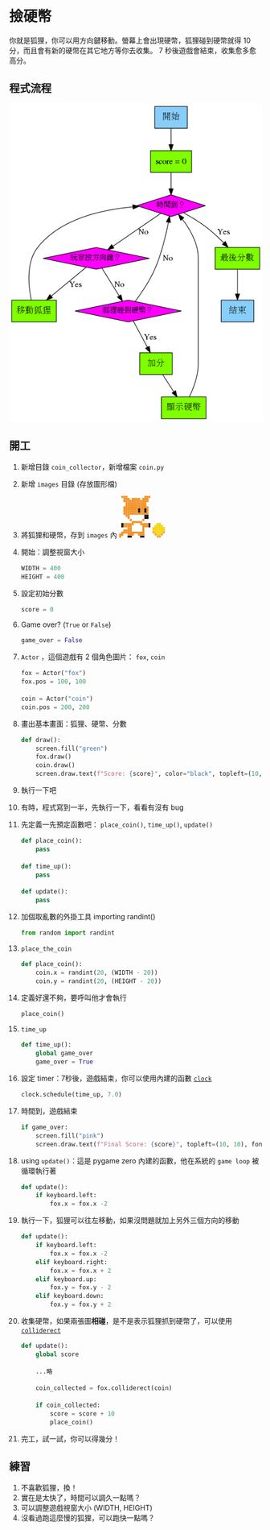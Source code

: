 # 撿硬幣

你就是狐狸，你可以用方向鍵移動。螢幕上會出現硬幣，狐狸碰到硬幣就得 10 分，而且會有新的硬幣在其它地方等你去收集。 7 秒後遊戲會結束，收集愈多愈高分。

## 程式流程

![coin_collector_flowchart](./coin_collector_flowchart.png)

## 開工

1. 新增目錄 `coin_collector`，新增檔案 `coin.py`
2. 新增 `images` 目錄 (存放圖形檔)
3. 將狐狸和硬幣，存到 `images` 內
    ![狐狸](./code/images/fox.png)
    ![硬幣](./code/images/coin.png)

4. 開始：調整視窗大小

    ```python
    WIDTH = 400
    HEIGHT = 400
    ```

5. 設定初始分數

    ```python
    score = 0
    ```

6. Game over? (`True` or `False`)

    ```python
    game_over = False
    ```

7. `Actor` ，這個遊戲有 2 個角色圖片： `fox`, `coin`

    ```python
    fox = Actor("fox")
    fox.pos = 100, 100

    coin = Actor("coin")
    coin.pos = 200, 200
    ```

8. 畫出基本畫面：狐狸、硬幣、分數

    ```python
    def draw():
        screen.fill("green")
        fox.draw()
        coin.draw()
        screen.draw.text(f"Score: {score}", color="black", topleft=(10, 10))
    ```

9. 執行一下吧
10. 有時，程式寫到一半，先執行一下，看看有沒有 bug
11. 先定義一先預定函數吧： `place_coin()`, `time_up()`, `update()`

    ```python
    def place_coin():
        pass

    def time_up():
        pass

    def update():
        pass
    ```

12. 加個取亂數的外掛工具 importing randint()

    ```python
    from random import randint
    ```

13. `place_the_coin`

    ```python
    def place_coin():
        coin.x = randint(20, (WIDTH - 20))
        coin.y = randint(20, (HEIGHT - 20))
    ```

14. 定義好還不夠，要呼叫他才會執行

    ```python
    place_coin()
    ```

15. `time_up`

    ```python
    def time_up():
        global game_over
        game_over = True
    ```

16. 設定 timer：7秒後，遊戲結束，你可以使用內建的函數 [`clock`](https://pygame-zero.readthedocs.io/en/stable/builtins.html#clock)

    ```python
    clock.schedule(time_up, 7.0)
    ```

17. 時間到，遊戲結束

    ```python
    if game_over:
        screen.fill("pink")
        screen.draw.text(f"Final Score: {score}", topleft=(10, 10), fontsize=60)
    ```

18. using `update()`：這是 pygame zero 內建的函數，他在系統的 `game loop` 被循環執行著

    ```python
    def update():
        if keyboard.left:
            fox.x = fox.x -2
    ```

19. 執行一下，狐狸可以往左移動，如果沒問題就加上另外三個方向的移動

    ```python
    def update():
        if keyboard.left:
            fox.x = fox.x -2
        elif keyboard.right:
            fox.x = fox.x + 2
        elif keyboard.up:
            fox.y = fox.y - 2
        elif keyboard.down:
            fox.y = fox.y + 2
    ```

20. 收集硬幣，如果兩張圖**相碰**，是不是表示狐狸抓到硬幣了，可以使用 [`colliderect`](https://www.pygame.org/docs/ref/rect.html#pygame.Rect.colliderect)

    ```python
    def update():
        global score

        ...略

        coin_collected = fox.colliderect(coin)

        if coin_collected:
            score = score + 10
            place_coin()
    ```

21. 完工，試一試，你可以得幾分！

## 練習

1. 不喜歡狐狸，換！
2. 實在是太快了，時間可以調久一點嗎？
3. 可以調整遊戲視窗大小 (WIDTH, HEIGHT)
4. 沒看過跑這麼慢的狐狸，可以跑快一點嗎？